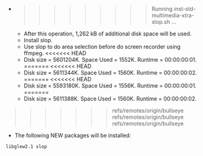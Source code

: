 * >>>>>>>>> Running inst-std-multimedia-xtra-slop.sh ...
  * After this operation, 1,262 kB of additional disk space will be used.
  * Install slop.
  * Use slop to do area selection before do screen recorder using ffmpeg.
<<<<<<< HEAD
  * Disk size = 5601204K. Space Used = 1552K. Runtime = 00:00:00:01.
=======
<<<<<<< HEAD
  * Disk size = 5611344K. Space Used = 1560K. Runtime = 00:00:00:02.
=======
<<<<<<< HEAD
  * Disk size = 5593180K. Space Used = 1556K. Runtime = 00:00:00:01.
=======
  * Disk size = 5611388K. Space Used = 1560K. Runtime = 00:00:00:02.
>>>>>>> refs/remotes/origin/bullseye
>>>>>>> refs/remotes/origin/bullseye
>>>>>>> refs/remotes/origin/bullseye
  * The following NEW packages will be installed:
  ```bash
libglew2.1 slop
  ```
